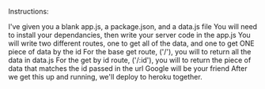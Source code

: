 Instructions:


I've given you a blank app.js, a package.json, and a data.js file
You will need to install your dependancies, then write your server code in the app.js
You will write two different routes, one to get all of the data, and one to get ONE piece of data by the id
For the base get route, ('/'), you will to return all the data in data.js
For the get by id route, ('/:id'), you will to return the piece of data that matches the id passed in the url
Google will be your friend
After we get this up and running, we'll deploy to heroku together.